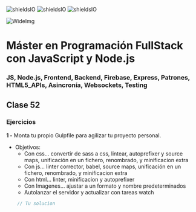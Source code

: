 ![shieldsIO](https://img.shields.io/github/issues/Fictizia/Master-en-programacion-fullstack-con-JavaScript-y-Node.js_ed3.svg)
![shieldsIO](https://img.shields.io/github/forks/Fictizia/Master-en-programacion-fullstack-con-JavaScript-y-Node.js_ed3.svg)
![shieldsIO](https://img.shields.io/github/stars/Fictizia/Master-en-programacion-fullstack-con-JavaScript-y-Node.js_ed3.svg)

![WideImg](http://fictizia.com/img/github/Fictizia-plan-estudios-github.jpg)

# Máster en Programación FullStack con JavaScript y Node.js
### JS, Node.js, Frontend, Backend, Firebase, Express, Patrones, HTML5_APIs, Asincronía, Websockets, Testing

## Clase 52

### Ejercicios

**1 -** Monta tu propio Gulpfile para agilizar tu proyecto personal.
- Objetivos:
    - Con css... convertir de sass a css, lintear, autoprefixer y source maps, unificación en un fichero, renombrado, y minificacion extra
    - Con js... linter corrector, babel, source maps, unificación en un fichero, renombrado, y minificacion extra
    - Con html... linter, minificacion y autoprefixer
    - Con Imagenes... ajustar a un formato y nombre predeterminados
    - Autolanzar el servidor y actualizar con tareas watch
```javascript
    // Tu solucion
```
